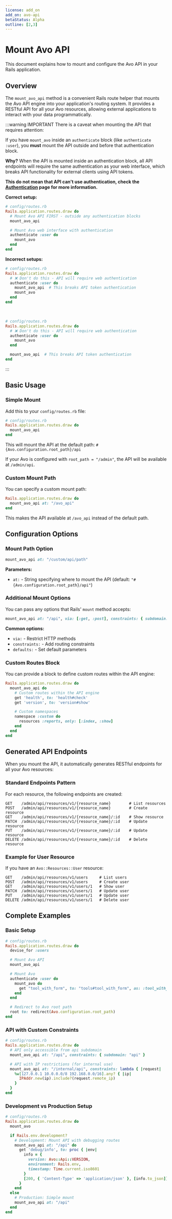 ```yaml
---
license: add_on
add_on: avo-api
betaStatus: Alpha
outline: [2,3]
---
```


# Mount Avo API

This document explains how to mount and configure the Avo API in your Rails application.

## Overview

The `mount_avo_api` method is a convenient Rails route helper that mounts the Avo API engine into your application's routing system. It provides a RESTful API for all your Avo resources, allowing external applications to interact with your data programmatically.

:::warning IMPORTANT
There is a caveat when mounting the API that requires attention:

If you have `mount_avo` inside an `authenticate` block (like `authenticate :user`), you **must** mount the API outside and before that authentication block.

**Why?** When the API is mounted inside an authentication block, all API endpoints will require the same authentication as your web interface, which breaks API functionality for external clients using API tokens.

**This do not mean that API can't use authentication, check the [Authentication](./authentication) page for more information.**

**Correct setup:**

```ruby
# config/routes.rb
Rails.application.routes.draw do
  # Mount Avo API FIRST - outside any authentication blocks
  mount_avo_api

  # Mount Avo web interface with authentication
  authenticate :user do
    mount_avo
  end
end
```

**Incorrect setups:**
```ruby
# config/routes.rb
Rails.application.routes.draw do
  # ❌ Don't do this - API will require web authentication
  authenticate :user do
    mount_avo_api  # This breaks API token authentication
    mount_avo
  end
end
```

<br />

```ruby
# config/routes.rb
Rails.application.routes.draw do
  # ❌ Don't do this - API will require web authentication
  authenticate :user do
    mount_avo
  end

  mount_avo_api  # This breaks API token authentication
end
```
:::

## Basic Usage

### Simple Mount

Add this to your `config/routes.rb` file:

```ruby
# config/routes.rb
Rails.application.routes.draw do
  mount_avo_api
end
```

This will mount the API at the default path: `#{Avo.configuration.root_path}/api`

If your Avo is configured with `root_path = "/admin"`, the API will be available at `/admin/api`.

### Custom Mount Path

You can specify a custom mount path:

```ruby
Rails.application.routes.draw do
  mount_avo_api at: "/avo_api"
end
```

This makes the API available at `/avo_api` instead of the default path.

## Configuration Options

### Mount Path Option

```ruby
mount_avo_api at: "/custom/api/path"
```

**Parameters:**
- `at:` - String specifying where to mount the API (default: `"#{Avo.configuration.root_path}/api"`)

### Additional Mount Options

You can pass any options that Rails' `mount` method accepts:

```ruby
mount_avo_api at: "/api", via: [:get, :post], constraints: { subdomain: "api" }
```

**Common options:**
- `via:` - Restrict HTTP methods
- `constraints:` - Add routing constraints
- `defaults:` - Set default parameters

### Custom Routes Block

You can provide a block to define custom routes within the API engine:

```ruby
Rails.application.routes.draw do
  mount_avo_api do
    # Custom routes within the API engine
    get 'health', to: 'health#check'
    get 'version', to: 'version#show'

    # Custom namespaces
    namespace :custom do
      resources :reports, only: [:index, :show]
    end
  end
end
```

## Generated API Endpoints

When you mount the API, it automatically generates RESTful endpoints for all your Avo resources:

### Standard Endpoints Pattern

For each resource, the following endpoints are created:

```
GET    /admin/api/resources/v1/{resource_name}        # List resources
POST   /admin/api/resources/v1/{resource_name}        # Create resource
GET    /admin/api/resources/v1/{resource_name}/:id    # Show resource
PATCH  /admin/api/resources/v1/{resource_name}/:id    # Update resource
PUT    /admin/api/resources/v1/{resource_name}/:id    # Update resource
DELETE /admin/api/resources/v1/{resource_name}/:id    # Delete resource
```

### Example for User Resource

If you have an `Avo::Resources::User` resource:

```
GET    /admin/api/resources/v1/users     # List users
POST   /admin/api/resources/v1/users     # Create user
GET    /admin/api/resources/v1/users/1   # Show user
PATCH  /admin/api/resources/v1/users/1   # Update user
PUT    /admin/api/resources/v1/users/1   # Update user
DELETE /admin/api/resources/v1/users/1   # Delete user
```

## Complete Examples

### Basic Setup

```ruby
# config/routes.rb
Rails.application.routes.draw do
  devise_for :users

  # Mount Avo API
  mount_avo_api

  # Mount Avo
  authenticate :user do
    mount_avo do
      get "tool_with_form", to: "tools#tool_with_form", as: :tool_with_form
    end
  end

  # Redirect to Avo root path
  root to: redirect(Avo.configuration.root_path)
end

```


### API with Custom Constraints

```ruby
# config/routes.rb
Rails.application.routes.draw do
  # API only accessible from api subdomain
  mount_avo_api at: "/api", constraints: { subdomain: "api" }

  # API with IP restrictions (for internal use)
  mount_avo_api at: "/internal/api", constraints: lambda { |request|
    %w[127.0.0.1 10.0.0.0/8 192.168.0.0/16].any? { |ip|
      IPAddr.new(ip).include?(request.remote_ip)
    }
  }
end
```

### Development vs Production Setup

```ruby
# config/routes.rb
Rails.application.routes.draw do
  mount_avo

  if Rails.env.development?
    # Development: Mount API with debugging routes
    mount_avo_api at: "/api" do
      get 'debug/info', to: proc { |env|
        info = {
          version: Avo::Api::VERSION,
          environment: Rails.env,
          timestamp: Time.current.iso8601
        }
        [200, { 'Content-Type' => 'application/json' }, [info.to_json]]
      }
    end
  else
    # Production: Simple mount
    mount_avo_api at: "/api"
  end
end
```
